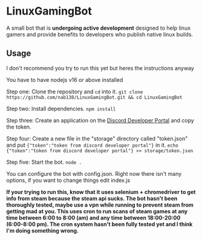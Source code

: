 # LinuxGamingBot
A small bot that is **undergoing active development** designed to help linux gamers and provide benefits to developers who publish native linux builds.

## Usage

I don't recommend you try to run this yet but heres the instructions anyway

You have to have nodejs v16 or above installed

Step one: Clone the repository and `cd` into it. `git clone https://github.com/nab138/LinuxGamingBot.git && cd LinuxGamingBot`

Step two: Install dependencies. `npm install`

Step three: Create an application on the [Discord Developer Portal](https://discord.com/developers/applications/) and copy the token.

Step four: Create a new file in the "storage" directory called "token.json" and put `{"token":"token from discord developer portal"}` in it. `echo {"token":"token from discord developer portal"} >> storage/token.json`

Step five: Start the bot. `node .`

You can configure the bot with config.json. Right now there isn't many options, if you want to change things edit index.js

**If your trying to run this, know that it uses selenium + chromedriver to get info from steam because the steam api sucks. The bot hasn't been thoroughly tested, maybe use a vpn while running to prevent steam from getting mad at you. This uses cron to run scans of steam games at any time between 6:00 to 8:00 (am) and any time between 18:00-20:00 (6:00-8:00 pm). The cron system hasn't been fully tested yet and I think I'm doing something wrong.**

